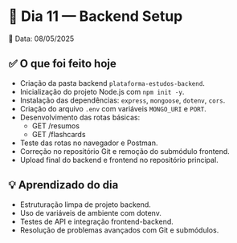 # 📅 Dia 11 — Backend Setup

📅 Data: 08/05/2025

## ✅ O que foi feito hoje

- Criação da pasta backend `plataforma-estudos-backend`.
- Inicialização do projeto Node.js com `npm init -y`.
- Instalação das dependências: `express`, `mongoose`, `dotenv`, `cors`.
- Criação do arquivo `.env` com variáveis `MONGO_URI` e `PORT`.
- Desenvolvimento das rotas básicas:
  - GET /resumos
  - GET /flashcards
- Teste das rotas no navegador e Postman.
- Correção no repositório Git e remoção do submódulo frontend.
- Upload final do backend e frontend no repositório principal.

## 💡 Aprendizado do dia

- Estruturação limpa de projeto backend.
- Uso de variáveis de ambiente com dotenv.
- Testes de API e integração frontend-backend.
- Resolução de problemas avançados com Git e submódulos.
